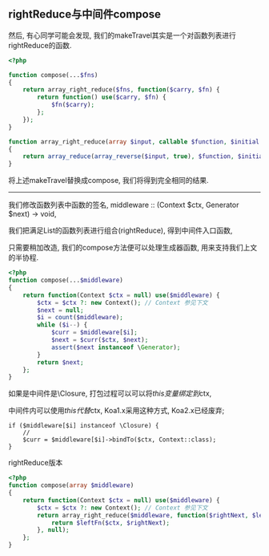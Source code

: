 ## rightReduce与中间件compose


然后, 有心同学可能会发现, 我们的makeTravel其实是一个对函数列表进行rightReduce的函数.

```php
<?php

function compose(...$fns)
{
    return array_right_reduce($fns, function($carry, $fn) {
        return function() use($carry, $fn) {
            $fn($carry);
        };
    });
}

function array_right_reduce(array $input, callable $function, $initial = null)
{
    return array_reduce(array_reverse($input, true), $function, $initial);
}

```
将上述makeTravel替换成compose, 我们将得到完全相同的结果.


------------------------------------------------------


我们修改函数列表中函数的签名, middleware :: (Context $ctx, Generator $next) -> void,

我们把满足List<Middleware>的函数列表进行组合(rightReduce), 得到中间件入口函数,

只需要稍加改造, 我们的compose方法便可以处理生成器函数, 用来支持我们上文的半协程.

```php
<?php
function compose(...$middleware)
{
    return function(Context $ctx = null) use($middleware) {
        $ctx = $ctx ?: new Context(); // Context 参见下文
        $next = null;
        $i = count($middleware);
        while ($i--) {
            $curr = $middleware[$i];
            $next = $curr($ctx, $next);
            assert($next instanceof \Generator);
        }
        return $next;
    };
}
```

如果是中间件是\Closure, 打包过程可以可以将$this变量绑定到$ctx, 

中间件内可以使用$this代替$ctx, Koa1.x采用这种方式, Koa2.x已经废弃;

```
if ($middleware[$i] instanceof \Closure) {
    // 
    $curr = $middleware[$i]->bindTo($ctx, Context::class);
}
```

rightReduce版本

```php
<?php
function compose(array $middleware)
{
    return function(Context $ctx = null) use($middleware) {
        $ctx = $ctx ?: new Context(); // Context 参见下文        
        return array_right_reduce($middleware, function($rightNext, $leftFn) use($ctx) {
            return $leftFn($ctx, $rightNext);
        }, null);
    };
}
```
